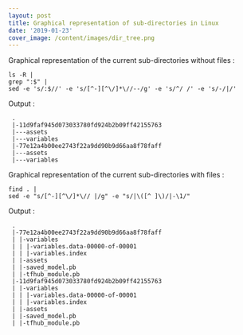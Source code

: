 ```yaml
---
layout: post
title: Graphical representation of sub-directories in Linux
date: '2019-01-23'
cover_image: /content/images/dir_tree.png
---
```


Graphical representation of the current sub-directories without files :

    ls -R | 
    grep ":$" | 
    sed -e 's/:$//' -e 's/[^-][^\/]*\//--/g' -e 's/^/ /' -e 's/-/|/'

Output : 

     .
     |-11d9faf945d073033780fd924b2b09ff42155763
     |---assets
     |---variables
     |-77e12a4b00ee2743f22a9dd90b9d66aa8f78faff
     |---assets
     |---variables

Graphical representation of the current sub-directories with files :

    find . | 
    sed -e "s/[^-][^\/]*\// |/g" -e "s/|\([^ ]\)/|-\1/"

Output : 

     .
     |-77e12a4b00ee2743f22a9dd90b9d66aa8f78faff
     | |-variables
     | | |-variables.data-00000-of-00001
     | | |-variables.index
     | |-assets
     | |-saved_model.pb
     | |-tfhub_module.pb
     |-11d9faf945d073033780fd924b2b09ff42155763
     | |-variables
     | | |-variables.data-00000-of-00001
     | | |-variables.index
     | |-assets
     | |-saved_model.pb
     | |-tfhub_module.pb

